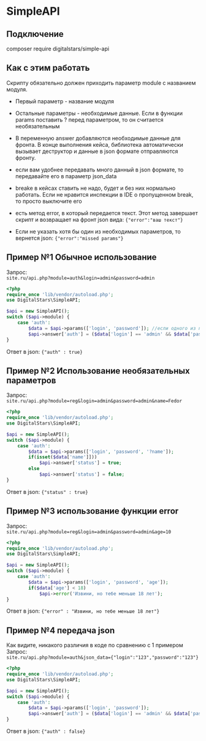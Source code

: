 # SimpleAPI

## Подключение
composer require digitalstars/simple-api

## Как с этим работать
Скрипту обязательно должен приходить параметр module с названием модуля.  
* Первый параметр - название модуля
* Остальные параметры - необходимые данные. Если в функции params поставить ? перед параметром, то он считается необязательным
* В переменную answer добавляются необходимые данные для фронта. В конце выполнения кейса, библиотека автоматически вызывает деструктор и данные в json формате отправляются фронту.
* если вам удобнее передавать много данный в json формате, то передавайте его в параметр json_data
* breake в кейсах ставить не надо, будет и без них нормально работать. Если не нравится инспекции в IDE о пропущенном  break, то просто выключите его
* есть метод error, в который передается текст. Этот метод завершает скрипт и возвращает на фронт json вида:
```{"error":"ваш текст"}```

* Если не указать хотя бы один из необходимых параметров, то вернется json:
```{"error":"missed params"}```

## Пример №1 Обычное использование
Запрос:  
```site.ru/api.php?module=auth&login=admin&password=admin```  

```php
<?php
require_once 'lib/vendor/autoload.php';
use DigitalStars\SimpleAPI;

$api = new SimpleAPI();
switch ($api->module) {
    case 'auth':
        $data = $api->params(['login', 'password']); //если одного из параметров не будет, скрипт завершится с error
        $api->answer['auth'] = ($data['login'] == 'admin' && $data['password'] == 'admin');
}
```
Ответ в json:
```{"auth" : true}```


## Пример №2 Использование необязательных параметров
Запрос:  
```site.ru/api.php?module=reg&login=admin&password=admin&name=Fedor```  

```php
<?php
require_once 'lib/vendor/autoload.php';
use DigitalStars\SimpleAPI;

$api = new SimpleAPI();
switch ($api->module) {
    case 'auth':
        $data = $api->params(['login', 'password', '?name']);
        if(isset($data['name']]))
            $api->answer['status'] = true;
        else
            $api->answer['status'] = false;
}
```
Ответ в json:
```{"status" : true}```

## Пример №3 использование функции error
Запрос:  
```site.ru/api.php?module=reg&login=admin&password=admin&age=10```  

```php
<?php
require_once 'lib/vendor/autoload.php';
use DigitalStars\SimpleAPI;

$api = new SimpleAPI();
switch ($api->module) {
    case 'auth':
        $data = $api->params(['login', 'password', 'age']);
        if($data['age'] < 18)
            $api->error('Извини, но тебе меньше 18 лет');
}
```
Ответ в json:
```{"error" : "Извини, но тебе меньше 18 лет"}```


## Пример №4 передача json
Как видите, никакого различия в коде по сравнению с 1 примером  
Запрос:  
```site.ru/api.php?module=auth&json_data={"login":"123","password":"123"}```

```php
<?php
require_once 'lib/vendor/autoload.php';
use DigitalStars\SimpleAPI;

$api = new SimpleAPI();
switch ($api->module) {
    case 'auth':
        $data = $api->params(['login', 'password']);
        $api->answer['auth'] = ($data['login'] == 'admin' && $data['password'] == 'admin');
}
```
Ответ в json:
```{"auth" : false}```
